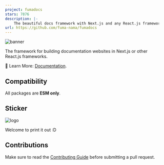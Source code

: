 ```yaml
---
project: fumadocs
stars: 7876
description: |-
    The beautiful docs framework with Next.js and any React.js framework.
url: https://github.com/fuma-nama/fumadocs
---
```


![banner](./apps/docs/public/banner.png)

The framework for building documentation websites in Next.js or other React.js frameworks.

📘 Learn More: [Documentation](https://fumadocs.vercel.app).

## Compatibility

All packages are **ESM only**.

## Sticker

![logo](./documents/logo.png)

Welcome to print it out :D

## Contributions

Make sure to read the [Contributing Guide](/.github/contributing.md) before submitting a pull request.

